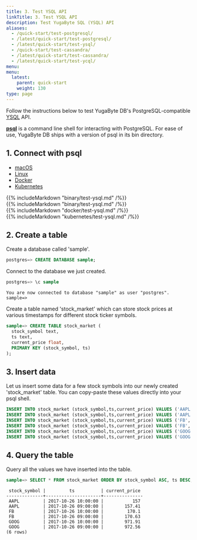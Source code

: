 ```yaml
---
title: 3. Test YSQL API
linkTitle: 3. Test YSQL API
description: Test YugaByte SQL (YSQL) API
aliases:
  - /quick-start/test-postgresql/
  - /latest/quick-start/test-postgresql/
  - /latest/quick-start/test-ysql/
  - /quick-start/test-cassandra/
  - /latest/quick-start/test-cassandra/
  - /latest/quick-start/test-ycql/
menu:
menu:
  latest:
    parent: quick-start
    weight: 130
type: page
---
```


Follow the instructions below to test YugaByte DB's PostgreSQL-compatible [YSQL](../../api/ysql/) API.

[**psql**](https://www.postgresql.org/docs/9.3/static/app-psql.html) is a command line shell for interacting with PostgreSQL. For ease of use, YugaByte DB ships with a version of psql in its bin directory.


## 1. Connect with psql

<ul class="nav nav-tabs nav-tabs-yb">
  <li >
    <a href="#macos" class="nav-link active" id="macos-tab" data-toggle="tab" role="tab" aria-controls="macos" aria-selected="true">
      <i class="fab fa-apple" aria-hidden="true"></i>
      macOS
    </a>
  </li>
  <li>
    <a href="#linux" class="nav-link" id="linux-tab" data-toggle="tab" role="tab" aria-controls="linux" aria-selected="false">
      <i class="fab fa-linux" aria-hidden="true"></i>
      Linux
    </a>
  </li>
  <li>
    <a href="#docker" class="nav-link" id="docker-tab" data-toggle="tab" role="tab" aria-controls="docker" aria-selected="false">
      <i class="fab fa-docker" aria-hidden="true"></i>
      Docker
    </a>
  </li>
  <li >
    <a href="#kubernetes" class="nav-link" id="kubernetes-tab" data-toggle="tab" role="tab" aria-controls="kubernetes" aria-selected="false">
      <i class="fas fa-cubes" aria-hidden="true"></i>
      Kubernetes
    </a>
  </li>
</ul>

<div class="tab-content">
  <div id="macos" class="tab-pane fade show active" role="tabpanel" aria-labelledby="macos-tab">
    {{% includeMarkdown "binary/test-ysql.md" /%}}
  </div>
  <div id="linux" class="tab-pane fade" role="tabpanel" aria-labelledby="linux-tab">
    {{% includeMarkdown "binary/test-ysql.md" /%}}
  </div>
  <div id="docker" class="tab-pane fade" role="tabpanel" aria-labelledby="docker-tab">
    {{% includeMarkdown "docker/test-ysql.md" /%}}
  </div>
  <div id="kubernetes" class="tab-pane fade" role="tabpanel" aria-labelledby="kubernetes-tab">
    {{% includeMarkdown "kubernetes/test-ysql.md" /%}}
  </div>
</div>


## 2. Create a table

Create a database called 'sample'.

```sql
postgres=> CREATE DATABASE sample;
```

Connect to the database we just created.

```sql
postgres=> \c sample
```

```
You are now connected to database "sample" as user "postgres".
sample=>
```


Create a table named 'stock_market' which can store stock prices at various timestamps for different stock ticker symbols.

```sql
sample=> CREATE TABLE stock_market (
  stock_symbol text,
  ts text,
  current_price float,
  PRIMARY KEY (stock_symbol, ts)
);
```




## 3. Insert data

Let us insert some data for a few stock symbols into our newly created 'stock_market' table. You can copy-paste these values directly into your psql shell.

```sql
INSERT INTO stock_market (stock_symbol,ts,current_price) VALUES ('AAPL','2017-10-26 09:00:00',157.41);
INSERT INTO stock_market (stock_symbol,ts,current_price) VALUES ('AAPL','2017-10-26 10:00:00',157);
INSERT INTO stock_market (stock_symbol,ts,current_price) VALUES ('FB','2017-10-26 09:00:00',170.63);
INSERT INTO stock_market (stock_symbol,ts,current_price) VALUES ('FB','2017-10-26 10:00:00',170.1);
INSERT INTO stock_market (stock_symbol,ts,current_price) VALUES ('GOOG','2017-10-26 09:00:00',972.56);
INSERT INTO stock_market (stock_symbol,ts,current_price) VALUES ('GOOG','2017-10-26 10:00:00',971.91);
```

## 4. Query the table

Query all the values we have inserted into the table.

```sql
sample=> SELECT * FROM stock_market ORDER BY stock_symbol ASC, ts DESC;
```

```
 stock_symbol |         ts          | current_price
--------------+---------------------+---------------
 AAPL         | 2017-10-26 10:00:00 |           157
 AAPL         | 2017-10-26 09:00:00 |        157.41
 FB           | 2017-10-26 10:00:00 |         170.1
 FB           | 2017-10-26 09:00:00 |        170.63
 GOOG         | 2017-10-26 10:00:00 |        971.91
 GOOG         | 2017-10-26 09:00:00 |        972.56
(6 rows)
```

